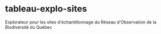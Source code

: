 # tableau-explo-sites
Explorateur pour les sites d'échantillonnage du Réseau d'Observation de la Biodiversité du Québec
